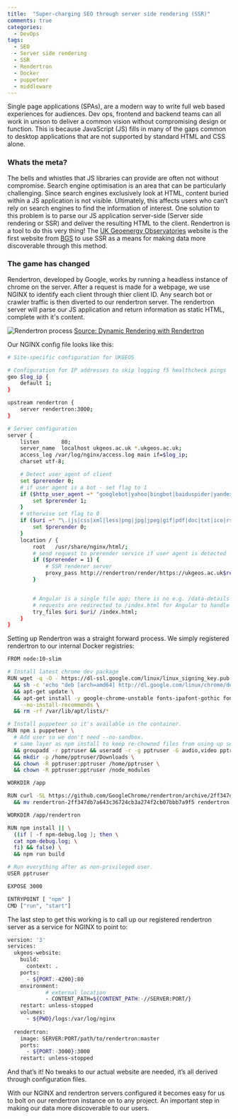 ```yaml
---
title:  "Super-charging SEO through server side rendering (SSR)"
comments: true
categories: 
  - DevOps
tags:
  - SEO
  - Server side rendering
  - SSR
  - Rendertron
  - Docker
  - puppeteer
  - middleware
---
```


Single page applications (SPAs), are a modern way to write full web based experiences for audiences. Dev ops, frontend and backend teams can all work in unison to deliver a common vision without compromising design or function. This is because JavaScript (JS) fills in many of the gaps common to desktop applications that are not supported by standard HTML and CSS alone.

### Whats the meta?
The bells and whistles that JS libraries can provide are often not without compromise. Search engine optimisation is an area that can be particularly challenging. Since search engines exclusively look at HTML, content buried within a JS application is not visible. Ultimately, this affects users who can’t rely on search engines to find the information of interest. One solution to this problem is to parse our JS application server-side (Server side rendering or SSR) and deliver the resulting HTML to the client. Rendertron is a tool to do this very thing! The <a href="https://ukgeos.ac.uk">UK Geoenergy Observatories</a> website is the first website from <a href="https://www.bgs.ac.uk/">BGS</a> to use SSR as a means for making data more discoverable through this method.

### The game has changed
Rendertron, developed by Google, works by running a headless instance of chrome on the server. After a request is made for a webpage, we use NGINX to identify each client through thier client ID. Any search bot or crawler traffic is then diverted to our rendertron server. The rendertron server will parse our JS application and return information as static HTML, complete with it's content.

![Rendertron process](https://developers.google.com/search/docs/guides/images/how-dynamic-rendering-works.png)
[Source: Dynamic Rendering with Rendertron](https://webmasters.googleblog.com/2019/01/dynamic-rendering-with-rendertron.html)

Our NGINX config file looks like this:

```bash
# Site-specific configuration for UKGEOS

# Configuration for IP addresses to skip logging f5 healthcheck pings
geo $log_ip {
    default 1;
}

upstream rendertron {
    server rendertron:3000;
}

# Server configuration
server {
    listen       80;
    server_name  localhost ukgeos.ac.uk *.ukgeos.ac.uk;
    access_log /var/log/nginx/access.log main if=$log_ip;
    charset utf-8;

    # Detect user agent of client
    set $prerender 0;
    # if user agent is a bot - set flag to 1
    if ($http_user_agent ~* "googlebot|yahoo|bingbot|baiduspider|yandex|yeti|yodaobot|gigabot|ia_archiver|facebookexternalhit|twitterbot|developers\.google\.com|slack|wget|WhatsApp") {
        set $prerender 1;
    }
    # otherwise set flag to 0
    if ($uri ~* "\.(js|css|xml|less|png|jpg|jpeg|gif|pdf|doc|txt|ico|rss|zip|mp3|rar|exe|wmv|doc|avi|ppt|mpg|mpeg|tif|wav|mov|psd|ai|xls|mp4|m4a|swf|dat|dmg|iso|flv|m4v|torrent|ttf|woff|svg|eot)") {
        set $prerender 0;
    }
    location / {
        root   /usr/share/nginx/html/;
        # send request to prerender service if user agent is detected
        if ($prerender = 1) {
            # SSR renderer server
            proxy_pass http://rendertron/render/https://ukgeos.ac.uk$request_uri;
        }


        # Angular is a single file app; there is no e.g. /data-details file, so
        # requests are redirected to /index.html for Angular to handle
        try_files $uri $uri/ /index.html;
    }
}

```

Setting up Rendertron was a straight forward process. We simply registered rendertron to our internal Docker registries:

```bash
FROM node:10-slim

# Install latest chrome dev package 
RUN wget -q -O - https://dl-ssl.google.com/linux/linux_signing_key.pub | apt-key add - \
  && sh -c 'echo "deb [arch=amd64] http://dl.google.com/linux/chrome/deb/ stable main" >> /etc/apt/sources.list.d/google.list' \
  && apt-get update \
  && apt-get install -y google-chrome-unstable fonts-ipafont-gothic fonts-wqy-zenhei fonts-thai-tlwg fonts-kacst ttf-freefont \
    --no-install-recommends \
  && rm -rf /var/lib/apt/lists/*

# Install puppeteer so it's available in the container.
RUN npm i puppeteer \
  # Add user so we don't need --no-sandbox.
  # same layer as npm install to keep re-chowned files from using up several hundred MBs more space
  && groupadd -r pptruser && useradd -r -g pptruser -G audio,video pptruser \
  && mkdir -p /home/pptruser/Downloads \
  && chown -R pptruser:pptruser /home/pptruser \
  && chown -R pptruser:pptruser /node_modules

WORKDIR /app

RUN curl -SL https://github.com/GoogleChrome/rendertron/archive/2ff347db7a643c36724cb3a274f2cb07bbb7a9f5.tar.gz | tar -vxz \
  && mv rendertron-2ff347db7a643c36724cb3a274f2cb07bbb7a9f5 rendertron

WORKDIR /app/rendertron

RUN npm install || \
  ((if [ -f npm-debug.log ]; then \
  cat npm-debug.log; \
  fi) && false) \
  && npm run build

# Run everything after as non-privileged user.
USER pptruser

EXPOSE 3000

ENTRYPOINT [ "npm" ]
CMD ["run", "start"]

```

The last step to get this working is to call up our registered rendertron server as a service for NGINX to point to: 

```bash
version: '3'
services:
  ukgeos-website:
    build:
      context: .
    ports:
      - ${PORT:-4200}:80
    environment:
            # external location
            - CONTENT_PATH=${CONTENT_PATH:-//SERVER:PORT/}
    restart: unless-stopped
    volumes:
      - ${PWD}/logs:/var/log/nginx
  
  rendertron:
    image: SERVER:PORT/path/to/rendertron:master
    ports:
      - ${PORT:-3000}:3000
    restart: unless-stopped

```

And that’s it! No tweaks to our actual website are needed, it’s all derived through configuration files.

With our NGINX and rendertron servers configured it becomes easy for us to bolt on our rendertron instance on to any project. An important step in making our data more discoverable to our users.